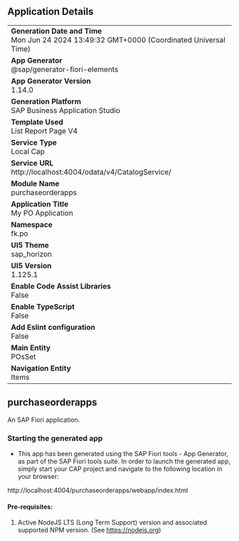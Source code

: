 ## Application Details
|               |
| ------------- |
|**Generation Date and Time**<br>Mon Jun 24 2024 13:49:32 GMT+0000 (Coordinated Universal Time)|
|**App Generator**<br>@sap/generator-fiori-elements|
|**App Generator Version**<br>1.14.0|
|**Generation Platform**<br>SAP Business Application Studio|
|**Template Used**<br>List Report Page V4|
|**Service Type**<br>Local Cap|
|**Service URL**<br>http://localhost:4004/odata/v4/CatalogService/
|**Module Name**<br>purchaseorderapps|
|**Application Title**<br>My PO Application|
|**Namespace**<br>fk.po|
|**UI5 Theme**<br>sap_horizon|
|**UI5 Version**<br>1.125.1|
|**Enable Code Assist Libraries**<br>False|
|**Enable TypeScript**<br>False|
|**Add Eslint configuration**<br>False|
|**Main Entity**<br>POsSet|
|**Navigation Entity**<br>Items|

## purchaseorderapps

An SAP Fiori application.

### Starting the generated app

-   This app has been generated using the SAP Fiori tools - App Generator, as part of the SAP Fiori tools suite.  In order to launch the generated app, simply start your CAP project and navigate to the following location in your browser:

http://localhost:4004/purchaseorderapps/webapp/index.html

#### Pre-requisites:

1. Active NodeJS LTS (Long Term Support) version and associated supported NPM version.  (See https://nodejs.org)


